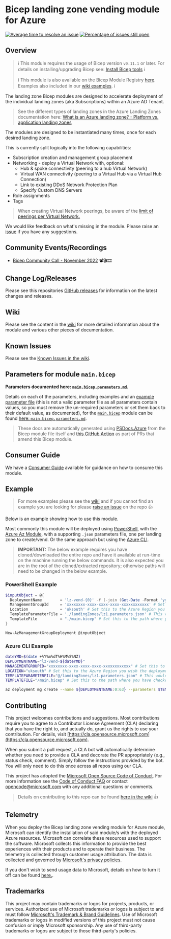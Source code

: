 # Bicep landing zone vending module for Azure

[![Average time to resolve an issue](http://isitmaintained.com/badge/resolution/azure/bicep-lz-vending.svg)](http://isitmaintained.com/project/azure/bicep-lz-vending "Average time to resolve an issue")
[![Percentage of issues still open](http://isitmaintained.com/badge/open/azure/bicep-lz-vending.svg)](http://isitmaintained.com/project/azure/bicep-lz-vending "Percentage of issues still open")

## Overview

> ℹ️ This module requires the usage of Bicep version `v0.11.1` or later. For details on installing/upgrading Bicep see: [Install Bicep tools](https://learn.microsoft.com/azure/azure-resource-manager/bicep/install) ℹ️
>
> ℹ️ This module is also available on the Bicep Module Registry [here](https://github.com/Azure/bicep-registry-modules/tree/main/modules/lz/sub-vending). Examples also included in our [wiki examples](https://github.com/Azure/bicep-lz-vending/wiki/examples). ℹ️

The landing zone Bicep modules are designed to accelerate deployment of the individual landing zones (aka Subscriptions) within an Azure AD Tenant.

> See the different types of landing zones in the Azure Landing Zones documentation here: [What is an Azure landing zone? - Platform vs. application landing zones](https://learn.microsoft.com/azure/cloud-adoption-framework/ready/landing-zone/#platform-vs-application-landing-zones)

The modules are designed to be instantiated many times, once for each desired landing zone.

This is currently split logically into the following capabilities:

- Subscription creation and management group placement
- Networking - deploy a Virtual Network with, optional:
  - Hub & spoke connectivity (peering to a hub Virtual Network)
  - Virtual WAN connectivity (peering to a Virtual Hub via a Virtual Hub Connection)
  - Link to existing DDoS Network Protection Plan
  - Specify Custom DNS Servers
- Role assignments
- Tags

> When creating Virtual Network peerings, be aware of the [limit of peerings per Virtual Network.](https://learn.microsoft.com/azure/azure-resource-manager/management/azure-subscription-service-limits?toc=%2Fazure%2Fvirtual-network%2Ftoc.json#azure-resource-manager-virtual-networking-limits)

We would like feedback on what's missing in the module. Please raise an [issue](https://github.com/Azure/bicep-lz-vending/issues) if you have any suggestions.

## Community Events/Recordings

- [Bicep Community Call - November 2022](https://youtu.be/hu0PgCamxt0?t=1038) 📽️🎬🎞️

## Change Log/Releases

Please see this repositories [GitHub releases](https://github.com/Azure/bicep-lz-vending/releases) for information on the latest changes and releases.

## Wiki

Please see the content in the [wiki](https://github.com/Azure/bicep-lz-vending/wiki) for more detailed information about the module and various other pieces of documentation.

## Known Issues

Please see the [Known Issues in the wiki](https://github.com/Azure/bicep-lz-vending/wiki/knownissues).

## Parameters for module `main.bicep`

**Parameters documented here: [`main.bicep.parameters.md`](main.bicep.parameters.md).**

Details on each of the parameters, including examples and an [example parameter file](main.bicep.parameters.md#parameter-file) (this is not a valid parameter file as all parameters contain values, so you must remove the un-required parameters or set them back to their default value, as documented), for the [`main.bicep`](main.bicep) module can be found [here: `main.bicep.parameters.md`](main.bicep.parameters.md).

> These docs are automatically generated using [PSDocs.Azure](https://azure.github.io/PSDocs.Azure) from the Bicep module file itself and [this GitHub Action](.github/workflows/update-bicep-module-docs.yml) as part of PRs that amend this Bicep module.

## Consumer Guide

We have a [Consumer Guide](https://github.com/azure/bicep-lz-vending/wiki/consumerguide) available for guidance on how to consume this module.

## Example

> For more examples please see the [wiki](https://github.com/Azure/bicep-lz-vending/wiki) and if you cannot find an example you are looking for please [raise an issue](https://github.com/Azure/bicep-lz-vending/issues/new/choose) on the repo 👍

Below is an example showing how to use this module.

Most commonly this module will be deployed using [PowerShell](https://learn.microsoft.com/powershell/scripting/overview), with the [Azure Az Module](https://learn.microsoft.com/powershell/azure/what-is-azure-powershell), with a supporting `.json` parameters file, one per landing zone to create/vend. Or the same approach but using the [Azure CLI](https://learn.microsoft.com/cli/azure/what-is-azure-cli).

> **IMPORTANT:** The below example requires you have cloned/downloaded the entire repo and have it available at run-time on the machine running the below commands. It is also expected you are in the root of the cloned/extracted repository; otherwise paths will need to be changed in the below example.

### PowerShell Example

```powershell
$inputObject = @{
  DeploymentName        = 'lz-vend-{0}' -f (-join (Get-Date -Format 'yyyyMMddTHHMMssffffZ')[0..63])
  ManagementGroupId     = 'xxxxxxxx-xxxx-xxxx-xxxx-xxxxxxxxxxxx' # Set this to the Management Group ID you wish to target the deployment against. NOTE: This isn't the Management Group that the Subscription will be moved to, that is specified via the parameters.
  Location              = 'uksouth' # Set this to the Azure Region you wish the deployment to be targeted against. NOTE: This isn't the Region that the Subscription's resources will be deployed to, that is specified via the parameters.
  TemplateParameterFile = './landingZones/lz1.parameters.json' # This would be changed to the specific file per landing zone.
  TemplateFile          = "./main.bicep" # Set this to the path where you have checked out this repo to.
}

New-AzManagementGroupDeployment @inputObject
```

### Azure CLI Example

```bash
dateYMD=$(date +%Y%m%dT%H%M%S%NZ)
DEPLOYMENTNAME="lz-vend-${dateYMD}"
MANAGEMENTGROUPID="xxxxxxxx-xxxx-xxxx-xxxx-xxxxxxxxxxxx" # Set this to the Management Group ID you wish to target the deployment against. NOTE: This isn't the Management Group that the Subscription will be moved to, that is specified via the parameters.
LOCATION="uksouth" # Set this to the Azure Region you wish the deployment to be targeted against. NOTE: This isn't the Region that the Subscription's resources will be deployed to, that is specified via the parameters.
TEMPLATEPARAMETERFILE="@/landingZones/lz1.parameters.json" # This would be changed to the specific file per landing zone.
TEMPLATEFILE="/main.bicep" # Set this to the path where you have checked out this repo to.

az deployment mg create --name ${DEPLOYMENTNAME:0:63} --parameters $TEMPLATEPARAMETERFILE --location $LOCATION --management-group-id $MANAGEMENTGROUPID --template-file $TEMPLATEFILE
```

## Contributing

This project welcomes contributions and suggestions.
Most contributions require you to agree to a Contributor License Agreement (CLA)
declaring that you have the right to, and actually do, grant us the rights to use your contribution.
For details, visit [https://cla.opensource.microsoft.com](https://cla.opensource.microsoft.com).

When you submit a pull request, a CLA bot will automatically determine whether you need to provide
a CLA and decorate the PR appropriately (e.g., status check, comment).
Simply follow the instructions provided by the bot.
You will only need to do this once across all repos using our CLA.

This project has adopted the [Microsoft Open Source Code of Conduct](https://opensource.microsoft.com/codeofconduct/).
For more information see the [Code of Conduct FAQ](https://opensource.microsoft.com/codeofconduct/faq/) or
contact [opencode@microsoft.com](mailto:opencode@microsoft.com) with any additional questions or comments.

> Details on contributing to this repo can be found [here in the wiki](https://github.com/azure/bicep-lz-vending/wiki/contributing) 👍

## Telemetry

When you deploy the Bicep landing zone vending module for Azure module, Microsoft can identify the installation of said module/s with the deployed Azure resources. Microsoft can correlate these resources used to support the software. Microsoft collects this information to provide the best experiences with their products and to operate their business. The telemetry is collected through customer usage attribution. The data is collected and governed by [Microsoft's privacy policies](https://www.microsoft.com/trustcenter).

If you don't wish to send usage data to Microsoft, details on how to turn it off can be found [here.](https://github.com/azure/bicep-lz-vending/wiki/telemetry).

## Trademarks

This project may contain trademarks or logos for projects, products, or services.
Authorized use of Microsoft trademarks or logos is subject to and must follow
[Microsoft's Trademark & Brand Guidelines](https://www.microsoft.com/legal/intellectualproperty/trademarks/usage/general).
Use of Microsoft trademarks or logos in modified versions of this project must not cause confusion or imply Microsoft sponsorship.
Any use of third-party trademarks or logos are subject to those third-party's policies.
